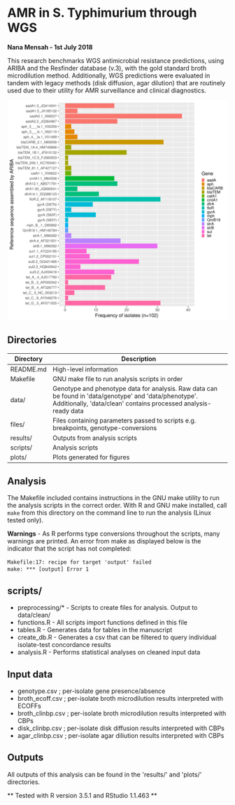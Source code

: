 
# AMR in S. Typhimurium through WGS

**Nana Mensah - 1st July 2018**

This research benchmarks WGS antimicrobial resistance predictions, using ARIBA and the Resfinder database (v.3), with the gold standard broth microdilution method. Additionally, WGS predictions were evaluated in tandem with legacy methods (disk diffusion, agar dilution) that are routinely used due to their utility for AMR surveillance and clinical diagnostics.

<img src="plots/figure1.png">

## Directories

|Directory|Description|
|---------|---------|
|README.md| High-level information|
|Makefile|GNU make file to run analysis scripts in order|
|data/|Genotype and phenotype data for analysis. Raw data can be found in 'data/genotype' and 'data/phenotype'. Additionally, 'data/clean' contains processed analysis-ready data|
|files/|Files containing parameters passed to scripts e.g. breakpoints, genotype-conversions|
|results/|Outputs from analysis scripts|
|scripts/|Analysis scripts|
|plots/|Plots generated for figures|

## Analysis

The Makefile included contains instructions in the GNU make utility to run the analysis scripts in the correct order. With R and GNU make installed, call `make` from this directory on the command line to run the analysis (Linux tested only).

**Warnings** - As R performs type conversions throughout the scripts, many warnings are printed. An error from make as displayed below is the indicator that the script has not completed:
```
Makefile:17: recipe for target 'output' failed
make: *** [output] Error 1
```

## scripts/

- preprocessing/* - Scripts to create files for analysis. Output to data/clean/
- functions.R - All scripts import functions defined in this file
- tables.R    - Generates data for tables in the manuscript
- create_db.R - Generates a csv that can be filtered to query individual isolate-test concordance results
- analysis.R  - Performs statistical analyses on cleaned input data

## Input data

- genotype.csv ; per-isolate gene presence/absence
- broth_ecoff.csv ; per-isolate broth microdilution results interpreted with ECOFFs
- broth_clinbp.csv ; per-isolate broth microdilution results interpreted with CBPs
- disk_clinbp.csv ; per-isolate disk diffusion results interpreted with CBPs
- agar_clinbp.csv ; per-isolate agar diliution results interpreted with CBPs

## Outputs

All outputs of this analysis can be found in the 'results/' and 'plots/' directories.

** Tested with R version 3.5.1 and RStudio 1.1.463 **
